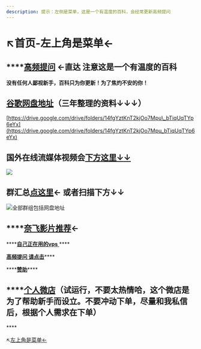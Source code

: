 ```yaml
---
description: 提示：左侧是菜单，这是一个有温度的百科，会经常更新高频提问
---
```


# ↖️首页-左上角是菜单←

##  ****[**高频提问**](gao-pin-ti-wen.md) **←直达 注意这是一个有温度的百科** 

**没有任何人鄙视新手，百科只为你更新！为了焦灼不安的你！**

## [谷歌网盘地址](https://drive.google.com/drive/folders/14fgYztKnT2kjOo7Mpu_bTiqUqTYp6eYx)（三年整理的资料↓↓↓）

[https://drive.google.com/drive/folders/14fgYztKnT2kjOo7Mpu\_bTiqUqTYp6eYx](https://drive.google.com/drive/folders/14fgYztKnT2kjOo7Mpu_bTiqUqTYp6eYx)

## 国外在线流媒体视频会[下方这里↓↓](https://naifei.pro/m/?rid=1p5c6)

![](.gitbook/assets/zong-ti-.png)

  

## 群汇总[点这里](wu-kong-qun-zu-hui-zong.md)← 或者扫描下方↓↓

![&#x5168;&#x90E8;&#x7FA4;&#x7EC4;&#x5305;&#x62EC;&#x7F51;&#x76D8;&#x5730;&#x5740;](.gitbook/assets/wo-de-qun-zu-.png)

## \*\*\*\*[**奈飞影片推荐**](nai-fei-ying-pian-tui-jian.md)←

\*\*\*\*[**自己正在用的vps** ](https://dler.best/auth/register?affid=74522)\*\*\*\*

[**高频提问 请点击**](gao-pin-ti-wen.md)\*\*\*\*

\*\*\*\*[**赞助**](zan-zhu.md)\*\*\*\*

## \*\*\*\*[**个人微店**](ge-ren-wei-dian.md)**（试运行，不要太热情哈，这个微店是为了帮助新手而设立。不要冲动下单，尽量和我私信后，根据个人需求在下单）**

\*\*\*\*

↖️[左上角是菜单←](gao-pin-ti-wen.md)

